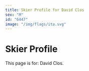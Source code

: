 ```yaml
---
title: Skier Profile for David Clos
sex: "M"
id: "6447"
image: "/img/flags/ita.svg" 
---
```


# Skier Profile

This page is for: David Clos.
    